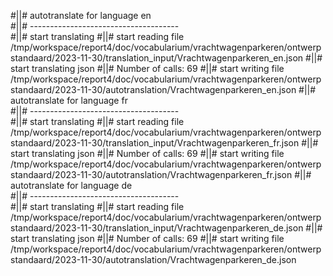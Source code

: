 #||# autotranslate for language en  
#||# -------------------------------------  
#||# start translating
#||# start reading file /tmp/workspace/report4/doc/vocabularium/vrachtwagenparkeren/ontwerpstandaard/2023-11-30/translation_input/Vrachtwagenparkeren_en.json
#||# start translating json
#||# Number of calls: 69
#||# start writing file /tmp/workspace/report4/doc/vocabularium/vrachtwagenparkeren/ontwerpstandaard/2023-11-30/autotranslation/Vrachtwagenparkeren_en.json
#||# autotranslate for language fr  
#||# -------------------------------------  
#||# start translating
#||# start reading file /tmp/workspace/report4/doc/vocabularium/vrachtwagenparkeren/ontwerpstandaard/2023-11-30/translation_input/Vrachtwagenparkeren_fr.json
#||# start translating json
#||# Number of calls: 69
#||# start writing file /tmp/workspace/report4/doc/vocabularium/vrachtwagenparkeren/ontwerpstandaard/2023-11-30/autotranslation/Vrachtwagenparkeren_fr.json
#||# autotranslate for language de  
#||# -------------------------------------  
#||# start translating
#||# start reading file /tmp/workspace/report4/doc/vocabularium/vrachtwagenparkeren/ontwerpstandaard/2023-11-30/translation_input/Vrachtwagenparkeren_de.json
#||# start translating json
#||# Number of calls: 69
#||# start writing file /tmp/workspace/report4/doc/vocabularium/vrachtwagenparkeren/ontwerpstandaard/2023-11-30/autotranslation/Vrachtwagenparkeren_de.json
